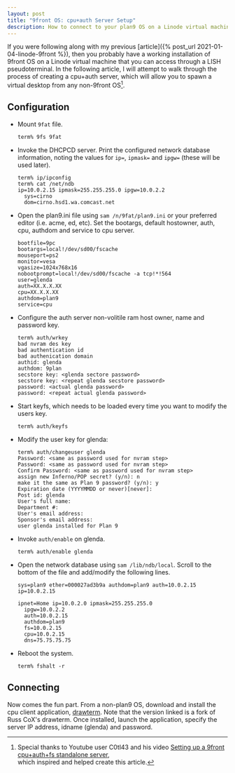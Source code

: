 ```yaml
---
layout: post
title: "9front OS: cpu+auth Server Setup"
description: How to connect to your plan9 OS on a Linode virtual machine using a cpu+auth server.
---
```


If you were following along with my previous 
[article]({% post_url 2021-01-04-linode-9front %}), then you probably have a working 
installation of 9front OS on a Linode virtual machine that you can access through a 
LISH pseudoterminal. In the following article, I will attempt to walk through the 
process of creating a cpu+auth server, which will allow you to spawn a virtual 
desktop from any non-9front OS[^1].

## Configuration

*   Mount `9fat` file.

    ```
    term% 9fs 9fat
    ```

*   Invoke the DHCPCD server. Print the configured network database information, 
    noting the values for `ip=`, `ipmask=` and `ipgw=` (these will be used later).

    ```
    term% ip/ipconfig
    term% cat /net/ndb
    ip=10.0.2.15 ipmask=255.255.255.0 ipgw=10.0.2.2
      sys=cirno
      dom=cirno.hsd1.wa.comcast.net
    ```

*   Open the plan9.ini file using `sam /n/9fat/plan9.ini` or your preferred editor 
    (i.e. acme, ed, etc). Set the bootargs, default hostowner, auth, cpu, authdom 
    and service to cpu server.

    ```
    bootfile=9pc
    bootargs=local!/dev/sd00/fscache
    mouseport=ps2
    monitor=vesa
    vgasize=1024x768x16
    nobootprompt=local!/dev/sd00/fscache -a tcp!*!564
    user=glenda
    auth=XX.X.X.XX
    cpu=XX.X.X.XX
    authdom=plan9
    service=cpu
    ```
    
*   Configure the auth server non-volitile ram host owner, name and password key.

    ```
    term% auth/wrkey
    bad nvram des key
    bad authentication id
    bad authenication domain
    authid: glenda
    authdom: 9plan
    secstore key: <glenda sectore password>
    secstore key: <repeat glenda secstore password>
    password: <actual glenda password>
    password: <repeat actual glenda password>
    ```

*   Start keyfs, which needs to be loaded every time you want to modify the users 
    key.

    ```
    term% auth/keyfs
    ```

*   Modify the user key for glenda:

    ```
    term% auth/changeuser glenda
    Password: <same as password used for nvram step>
    Password: <same as password used for nvram step>
    Confirm Password: <same as password used for nvram step>
    assign new Inferno/POP secret? (y/n): n
    make it the same as Plan 9 password? (y/n): y
    Expiration date (YYYYMMDD or never)[never]:
    Post id: glenda
    User's full name:
    Department #:
    User's email address:
    Sponsor's email address:
    user glenda installed for Plan 9
    ```

*   Invoke `auth/enable` on glenda.

    ```
    term% auth/enable glenda
    ```

*   Open the network database using `sam /lib/ndb/local`. Scroll to the bottom of 
    the file and add/modify the following lines. 

    ```
    sys=plan9 ether=000027ad3b9a authdom=plan9 auth=10.0.2.15 ip=10.0.2.15

    ipnet=Home ip=10.0.2.0 ipmask=255.255.255.0
      ipgw=10.0.2.2
      auth=10.0.2.15
      authdom=plan9
      fs=10.0.2.15
      cpu=10.0.2.15
      dns=75.75.75.75

    ```

*   Reboot the system.

    ```
    term% fshalt -r
    ```

## Connecting

Now comes the fun part.  From a non-plan9 OS, download and install the cpu client 
application, [drawterm](http://drawterm.9front.org). Note that the version linked is 
a fork of Russ CoX's drawterm. Once installed, launch the application, specify the server IP address, idname (glenda) and password.

[^1]: Special thanks to Youtube user C0tl43 and his video [Setting up a 9front 
      cpu+auth+fs standalone server](https://www.youtube.com/watch?v=PjVpB3SpAfQ),    
      which inspired and helped create this article.
